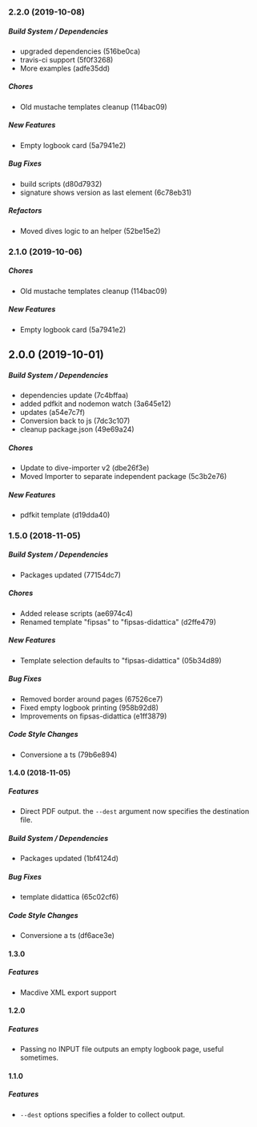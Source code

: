 ### 2.2.0 (2019-10-08)

##### Build System / Dependencies

*  upgraded dependencies (516be0ca)
*  travis-ci support (5f0f3268)
*  More examples (adfe35dd)

##### Chores

*  Old mustache templates cleanup (114bac09)

##### New Features

*  Empty logbook card (5a7941e2)

##### Bug Fixes

*  build scripts (d80d7932)
*  signature shows version as last element (6c78eb31)

##### Refactors

*  Moved dives logic to an helper (52be15e2)

### 2.1.0 (2019-10-06)

##### Chores

*  Old mustache templates cleanup (114bac09)

##### New Features

*  Empty logbook card (5a7941e2)

## 2.0.0 (2019-10-01)

##### Build System / Dependencies

*  dependencies update (7c4bffaa)
*  added pdfkit and nodemon watch (3a645e12)
*  updates (a54e7c7f)
*  Conversion back to js (7dc3c107)
*  cleanup package.json (49e69a24)

##### Chores

*  Update to dive-importer v2 (dbe26f3e)
*  Moved Importer to separate independent package (5c3b2e76)

##### New Features

*  pdfkit template (d19dda40)

### 1.5.0 (2018-11-05)

##### Build System / Dependencies

*  Packages updated (77154dc7)

##### Chores

*  Added release scripts (ae6974c4)
*  Renamed template "fipsas" to "fipsas-didattica" (d2ffe479)

##### New Features

*  Template selection defaults to "fipsas-didattica" (05b34d89)

##### Bug Fixes

*  Removed border around pages (67526ce7)
*  Fixed empty logbook printing (958b92d8)
*  Improvements on fipsas-didattica (e1ff3879)

##### Code Style Changes

*  Conversione a ts (79b6e894)

#### 1.4.0 (2018-11-05)

##### Features

- Direct PDF output. the `--dest` argument now specifies the destination file.

##### Build System / Dependencies

- Packages updated (1bf4124d)

##### Bug Fixes

- template didattica (65c02cf6)

##### Code Style Changes

- Conversione a ts (df6ace3e)

#### 1.3.0

##### Features

- Macdive XML export support

#### 1.2.0

##### Features

- Passing no INPUT file outputs an empty logbook page, useful sometimes.

#### 1.1.0

##### Features

- `--dest` options specifies a folder to collect output.

